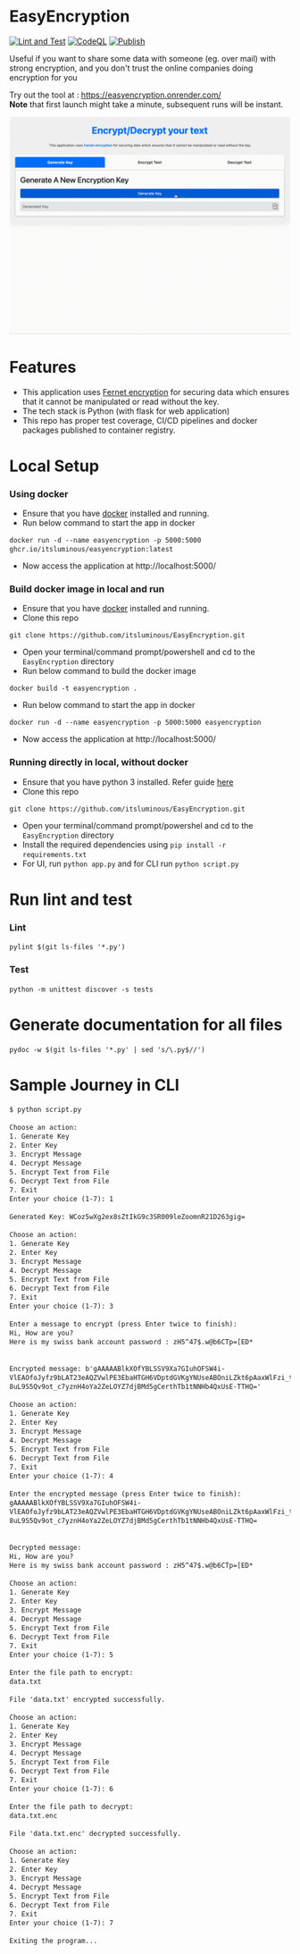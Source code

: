 # EasyEncryption
[![Lint and Test](https://github.com/itsluminous/EasyEncryption/actions/workflows/main.yml/badge.svg)](https://github.com/itsluminous/EasyEncryption/actions/workflows/main.yml)
[![CodeQL](https://github.com/itsluminous/EasyEncryption/actions/workflows/github-code-scanning/codeql/badge.svg)](https://github.com/itsluminous/EasyEncryption/actions/workflows/github-code-scanning/codeql)
[![Publish](https://github.com/itsluminous/EasyEncryption/actions/workflows/release.yml/badge.svg)](https://github.com/itsluminous/EasyEncryption/actions/workflows/release.yml)

Useful if you want to share some data with someone (eg. over mail) with strong encryption, and you don't trust the online companies doing encryption for you

Try out the tool at : https://easyencryption.onrender.com/  
**Note** that first launch might take a minute, subsequent runs will be instant.

![Screenshot Here](images/screengrab.gif)

# Features
- This application uses [Fernet encryption](https://cryptography.io/en/latest/fernet/) for securing data which ensures that it cannot be manipulated or read without the key.
- The tech stack is Python (with flask for web application)
- This repo has proper test coverage, CI/CD pipelines and docker packages published to container registry.

# Local Setup
### Using docker
- Ensure that you have [docker](https://docs.docker.com/get-docker/) installed and running.
- Run below command to start the app in docker
```
docker run -d --name easyencryption -p 5000:5000 ghcr.io/itsluminous/easyencryption:latest
```
- Now access the application at http://localhost:5000/

### Build docker image in local and run
- Ensure that you have [docker](https://docs.docker.com/get-docker/) installed and running.
- Clone this repo
```
git clone https://github.com/itsluminous/EasyEncryption.git
```
- Open your terminal/command prompt/powershell and cd to the `EasyEncryption` directory
- Run below command to build the docker image
```
docker build -t easyencryption .
```
- Run below command to start the app in docker
```
docker run -d --name easyencryption -p 5000:5000 easyencryption
```
- Now access the application at http://localhost:5000/

### Running directly in local, without docker
- Ensure that you have python 3 installed. Refer guide [here](https://realpython.com/installing-python/)
- Clone this repo
```
git clone https://github.com/itsluminous/EasyEncryption.git
```
- Open your terminal/command prompt/powershel and cd to the `EasyEncryption` directory
- Install the required dependencies using ``pip install -r requirements.txt``
- For UI, run ``python app.py`` and for CLI run ``python script.py``

# Run lint and test
### Lint
```
pylint $(git ls-files '*.py')  
```
### Test
```
python -m unittest discover -s tests
```

# Generate documentation for all files
```
pydoc -w $(git ls-files '*.py' | sed 's/\.py$//')  
```

# Sample Journey in CLI
```
$ python script.py

Choose an action:
1. Generate Key
2. Enter Key
3. Encrypt Message
4. Decrypt Message
5. Encrypt Text from File
6. Decrypt Text from File
7. Exit
Enter your choice (1-7): 1

Generated Key: WCoz5wXg2ex8sZtIkG9c3SR009leZoomnR21D263gig=

Choose an action:
1. Generate Key
2. Enter Key
3. Encrypt Message
4. Decrypt Message
5. Encrypt Text from File
6. Decrypt Text from File
7. Exit
Enter your choice (1-7): 3

Enter a message to encrypt (press Enter twice to finish):
Hi, How are you?
Here is my swiss bank account password : zH5^47$.w@b6CTp=[ED*


Encrypted message: b'gAAAAABlkXOfYBLSSV9Xa7GIuhOFSW4i-VlEAOfoJyfz9bLAT23eAQZVwlPE3EbaHTGH6VDptdGVKgYNUseABOniLZkt6pAaxWlFzi_tlqqMa9Q5vJChku6Me-8uL9S5Qv9ot_c7yznH4oYa2ZeLOYZ7djBMd5gCerthTb1tNNHb4QxUsE-TTHQ='

Choose an action:
1. Generate Key
2. Enter Key
3. Encrypt Message
4. Decrypt Message
5. Encrypt Text from File
6. Decrypt Text from File
7. Exit
Enter your choice (1-7): 4

Enter the encrypted message (press Enter twice to finish):
gAAAAABlkXOfYBLSSV9Xa7GIuhOFSW4i-VlEAOfoJyfz9bLAT23eAQZVwlPE3EbaHTGH6VDptdGVKgYNUseABOniLZkt6pAaxWlFzi_tlqqMa9Q5vJChku6Me-8uL9S5Qv9ot_c7yznH4oYa2ZeLOYZ7djBMd5gCerthTb1tNNHb4QxUsE-TTHQ=


Decrypted message: 
Hi, How are you?
Here is my swiss bank account password : zH5^47$.w@b6CTp=[ED*

Choose an action:
1. Generate Key
2. Enter Key
3. Encrypt Message
4. Decrypt Message
5. Encrypt Text from File
6. Decrypt Text from File
7. Exit
Enter your choice (1-7): 5

Enter the file path to encrypt:
data.txt

File 'data.txt' encrypted successfully.

Choose an action:
1. Generate Key
2. Enter Key
3. Encrypt Message
4. Decrypt Message
5. Encrypt Text from File
6. Decrypt Text from File
7. Exit
Enter your choice (1-7): 6

Enter the file path to decrypt:
data.txt.enc

File 'data.txt.enc' decrypted successfully.

Choose an action:
1. Generate Key
2. Enter Key
3. Encrypt Message
4. Decrypt Message
5. Encrypt Text from File
6. Decrypt Text from File
7. Exit
Enter your choice (1-7): 7

Exiting the program...    
```
